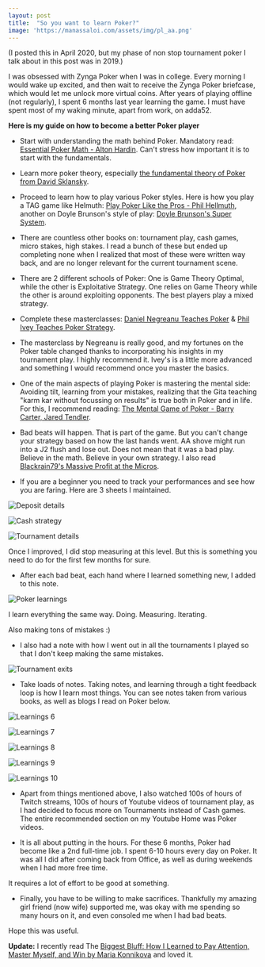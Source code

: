 ```yaml
---
layout: post
title:  "So you want to learn Poker?"
image: 'https://manassaloi.com/assets/img/pl_aa.png'
---
```

(I posted this in April 2020, but my phase of non stop tournament poker I talk about in this post was in 2019.)

I was obsessed with Zynga Poker when I was in college. Every morning I would wake up excited, and then wait to receive the Zynga Poker briefcase, which would let me unlock more virtual coins. After years of playing offline (not regularly), I spent 6 months last year learning the game. I must have spent most of my waking minute, apart from work, on adda52.

**Here is my guide on how to become a better Poker player**

- Start with understanding the math behind Poker. Mandatory read: [Essential Poker Math - Alton Hardin](https://manassaloi.com/booksummaries/2017/05/14/essential-poker-math-hardin.html). Can't stress how important it is to start with the fundamentals.

- Learn more poker theory, especially [the fundamental theory of Poker from David Sklansky](https://manassaloi.com/booksummaries/2017/05/16/theory-poker-sklansky.html).

- Proceed to learn how to play various Poker styles. Here is how you play a TAG game like Helmuth: [Play Poker Like the Pros - Phil Hellmuth](https://manassaloi.com/booksummaries/2017/05/13/play-poker-like-pros-hellmuth.html), another on Doyle Brunson's style of play: [Doyle Brunson's Super System](https://manassaloi.com/booksummaries/2017/05/15/super-system-doyle.html).

- There are countless other books on: tournament play, cash games, micro stakes, high stakes. I read a bunch of these but ended up completing none when I realized that most of these were written way back, and are no longer relevant for the current tournament scene.

- There are 2 different schools of Poker: One is Game Theory Optimal, while the other is Exploitative Strategy. One relies on Game Theory while the other is around exploiting opponents. The best players play a mixed strategy.

- Complete these masterclasses: [Daniel Negreanu Teaches Poker](https://manassaloi.com/2019/08/25/daniel-negreanu-masterclass.html) & [Phil Ivey Teaches Poker Strategy](https://manassaloi.com/2019/08/24/phil-ivey-masterclass.html).

- The masterclass by Negreanu is really good, and my fortunes on the Poker table changed thanks to incorporating his insights in my tournament play. I highly recommend it. Ivey's is a little more advanced and something I would recommend once you master the basics.

- One of the main aspects of playing Poker is mastering the mental side: Avoiding tilt, learning from your mistakes, realizing that the Gita teaching "karm kar without focussing on results" is true both in Poker and in life. For this, I recommend reading: [The Mental Game of Poker - Barry Carter, Jared Tendler](https://manassaloi.com/booksummaries/2017/05/11/mental-game-poker-jared-tendler.html).

- Bad beats will happen. That is part of the game. But you can't change your strategy based on how the last hands went. AA shove might run into a J2 flush and lose out. Does not mean that it was a bad play. Believe in the math. Believe in your own strategy. I also read [Blackrain79's Massive Profit at the Micros](https://manassaloi.com/booksummaries/2020/12/28/micros-profit-blackrain.html).

- If you are a beginner you need to track your performances and see how you are faring. Here are 3 sheets I maintained.

![Deposit details](/assets/img/pl_1.png)

![Cash strategy](/assets/img/pl_2.png)

![Tournament details](/assets/img/pl_3.png)

Once I improved, I did stop measuring at this level. But this is something you need to do for the first few months for sure.

- After each bad beat, each hand where I learned something new, I added to this note.

![Poker learnings](/assets/img/pl_5.png)

I learn everything the same way. Doing. Measuring. Iterating.

Also making tons of mistakes :)

- I also had a note with how I went out in all the tournaments I played so that I don't keep making the same mistakes.

![Tournament exits](/assets/img/pl_4.png)

- Take loads of notes. Taking notes, and learning through a tight feedback loop is how I learn most things. You can see notes taken from various books, as well as blogs I read on Poker below.

![Learnings 6](/assets/img/pl_6.png)

![Learnings 7](/assets/img/pl_7.png)

![Learnings 8](/assets/img/pl_8.png)

![Learnings 9](/assets/img/pl_9.png)

![Learnings 10](/assets/img/pl_10.png)

- Apart from things mentioned above, I also watched 100s of hours of Twitch streams, 100s of hours of Youtube videos of tournament play, as I had decided to focus more on Tournaments instead of Cash games. The entire recommended section on my Youtube Home was Poker videos.

- It is all about putting in the hours. For these 6 months, Poker had become like a 2nd full-time job. I spent 6-10 hours every day on Poker. It was all I did after coming back from Office, as well as during weekends when I had more free time.

It requires a lot of effort to be good at something.

- Finally, you have to be willing to make sacrifices. Thankfully my amazing girl friend (now wife) supported me, was okay with me spending so many hours on it, and even consoled me when I had bad beats.

Hope this was useful.

**Update:** I recently read The [Biggest Bluff: How I Learned to Pay Attention, Master Myself, and Win by Maria Konnikova](https://www.goodreads.com/book/show/49814228-the-biggest-bluff) and loved it.
